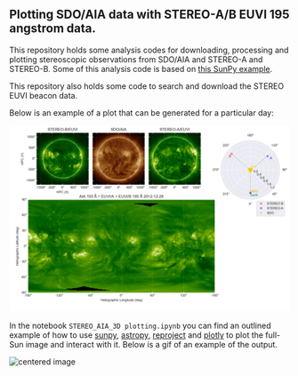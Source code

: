## Plotting SDO/AIA data with STEREO-A/B EUVI 195 angstrom data.

This repository holds some analysis codes for downloading, processing and plotting stereoscopic observations from SDO/AIA and STEREO-A and STEREO-B.
Some of this analysis code is based on [this SunPy example](https://docs.sunpy.org/en/stable/generated/gallery/map_transformations/reprojection_aia_euvi_mosaic.html#sphx-glr-generated-gallery-map-transformations-reprojection-aia-euvi-mosaic-py). 


This repository also holds some code to search and download the STEREO EUVI beacon data. 

Below is an example of a plot that can be generated for a particular day:

<div>
    <img class="marginauto" src="mos_map_0725.png" alt="centered image"/>
</div>

In the notebook `STEREO_AIA_3D plotting.ipynb` you can find an outlined example of how to use [sunpy](https://sunpy.org/), [astropy](https://www.astropy.org/), [reproject](https://pypi.org/project/reproject/) and [plotly](https://plotly.com/python/) to plot the full-Sun image and interact with it. Below is a gif of an example of the output. 

<div>
<img class="marginauto" src="output.gif" alt="centered image"/>
</div>



